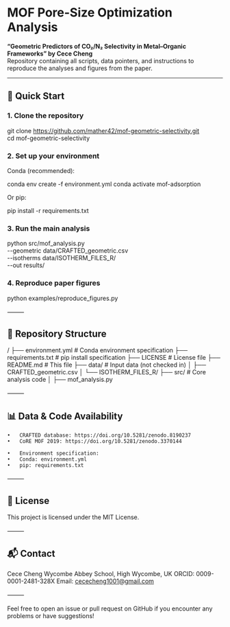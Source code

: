# MOF Pore-Size Optimization Analysis

**“Geometric Predictors of CO₂/N₂ Selectivity in Metal–Organic Frameworks” by Cece Cheng**  
Repository containing all scripts, data pointers, and instructions to reproduce the analyses and figures from the paper.

---

## 🚀 Quick Start

 ### 1. Clone the repository  

   git clone https://github.com/mather42/mof-geometric-selectivity.git  
cd mof-geometric-selectivity

### 2. Set up your environment 

Conda (recommended):

conda env create -f environment.yml
conda activate mof-adsorption

Or pip:

pip install -r requirements.txt

### 3.	Run the main analysis

python src/mof_analysis.py \
  --geometric data/CRAFTED_geometric.csv \
  --isotherms data/ISOTHERM_FILES_R/ \
  --out results/

### 4.	Reproduce paper figures

python examples/reproduce_figures.py



⸻

## 📂 Repository Structure

<repo-name>/
├── environment.yml           # Conda environment specification
├── requirements.txt          # pip install specification
├── LICENSE                   # License file
├── README.md                 # This file
├── data/                     # Input data (not checked in)
│   ├── CRAFTED_geometric.csv
│   └── ISOTHERM_FILES_R/
├── src/                      # Core analysis code
│   ├── mof_analysis.py


⸻

## 📊 Data & Code Availability
	•	CRAFTED database: https://doi.org/10.5281/zenodo.8190237
	•	CoRE MOF 2019: https://doi.org/10.5281/zenodo.3370144

	•	Environment specification:
	•	Conda: environment.yml
	•	pip: requirements.txt

⸻

## 📜 License

This project is licensed under the MIT License.

⸻

## 📬 Contact

Cece Cheng
Wycombe Abbey School, High Wycombe, UK
ORCID: 0009-0001-2481-328X
Email: cececheng1001@gmail.com

⸻

Feel free to open an issue or pull request on GitHub if you encounter any problems or have suggestions!

